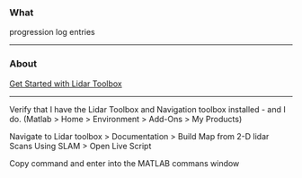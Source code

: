 ### What
progression log entries

---

### About
[Get Started with Lidar Toolbox](https://www.mathworks.com/help/lidar/getstarted.html)

---

Verify that I have the Lidar Toolbox and Navigation toolbox installed - and I do. (Matlab > Home > Environment > Add-Ons > My Products)<p>
Navigate to Lidar toolbox > Documentation > Build Map from 2-D lidar Scans Using SLAM > Open Live Script <p>
Copy command and enter into the MATLAB commans window<p>


